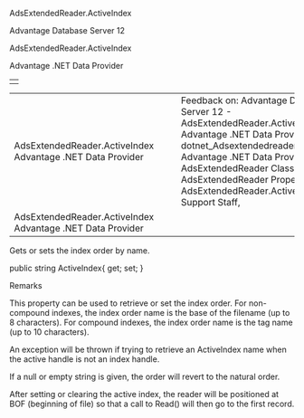 AdsExtendedReader.ActiveIndex




Advantage Database Server 12  

AdsExtendedReader.ActiveIndex

Advantage .NET Data Provider

|  |
| --- |
|  |

|  |  |  |  |  |
| --- | --- | --- | --- | --- |
| AdsExtendedReader.ActiveIndex  Advantage .NET Data Provider |  |  | Feedback on: Advantage Database Server 12 - AdsExtendedReader.ActiveIndex Advantage .NET Data Provider dotnet\_Adsextendedreader\_activeindex Advantage .NET Data Provider > AdsExtendedReader Class > AdsExtendedReader Properties > AdsExtendedReader.ActiveIndex / Dear Support Staff, |  |
| AdsExtendedReader.ActiveIndex  Advantage .NET Data Provider |  |  |  |  |

Gets or sets the index order by name.

public string ActiveIndex{ get; set; }

Remarks

This property can be used to retrieve or set the index order. For non-compound indexes, the index order name is the base of the filename (up to 8 characters). For compound indexes, the index order name is the tag name (up to 10 characters).

An exception will be thrown if trying to retrieve an ActiveIndex name when the active handle is not an index handle.

If a null or empty string is given, the order will revert to the natural order.

After setting or clearing the active index, the reader will be positioned at BOF (beginning of file) so that a call to Read() will then go to the first record.